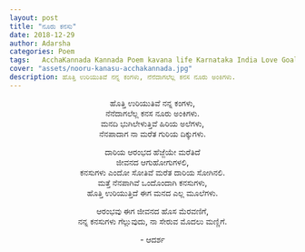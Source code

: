 ```yaml
---
layout: post
title: "ನೂರು ಕನಸು"
date: 2018-12-29
author: Adarsha
categories: Poem
tags:	AcchaKannada Kannada Poem kavana life Karnataka India Love Goal Achivement Dreams Path Life guri kanasu aim
cover: "assets/nooru-kanasu-acchakannada.jpg"
description: ಹೊತ್ತಿ ಉರಿಯುತಿವೆ ನನ್ನ ಕಂಗಳು, ನೆನೆದಾಗಲೆಲ್ಲ ಕನಸ ನೂರು ಅಂಕಿಗಳು.
---
```


<p align ="center">ಹೊತ್ತಿ ಉರಿಯುತಿವೆ ನನ್ನ ಕಂಗಳು,<br>
ನೆನೆದಾಗಲೆಲ್ಲ ಕನಸ ನೂರು ಅಂಕಿಗಳು.<br>
ಮನದಿ ಭುಗಿಲೇಳುತ್ತಿವೆ ಹಿರಿಯ ಅಲೆಗಳು,<br>
ನೆನಪಾದಾಗ ನಾ ಮರೆತ ಗುರಿಯ ದಿಕ್ಕುಗಳು.</p><!--more-->

<p align ="center">ದಾರಿಯ ಆರಂಭದ ಹೆಜ್ಜೆಯೇ ಮರೆತಿದೆ<br>
ಜೀವನದ ಆಗುಹೋಗುಗಳಲಿ,<br>
ಕನಸುಗಳು ಎಂದೋ ಸೋತಿವೆ ಮರೆತ ದಾರಿಯ ಸೋಗಿನಲಿ.<br>
ಮತ್ತೆ ನೆನಪಾಗಿವೆ ಒಂದೊಂದಾಗಿ ಕನಸುಗಳು,<br>
ಹೊತ್ತಿ ಉರಿಯುತ್ತಿದೆ ಈಗ ಮನದ ಎಲ್ಲ ಮೂಲೆಗಳು.</p>

<p align ="center">ಆರಂಭವು ಈಗ ಜೀವನದ ಹೊಸ ಮೆರವಣಿಗೆ,<br>
ನನ್ನ ಕನಸುಗಳು ಗೆಲ್ಲುವುದು, ನಾ ಸೇರುವ ಮೊದಲು ಮಣ್ಣಿಗೆ.</p>

<p align ="center">- ಆದರ್ಶ</p>
